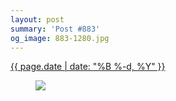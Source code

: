 ```yaml
---
layout: post
summary: 'Post #883'
og_image: 883-1280.jpg
---
```


<div class="post">
 <time>
  <a href="/883">
   {{ page.date | date: "%B %-d, %Y" }}
  </a>
 </time>
 <a href="/883">
  <figure data-taken="7/8/2019">
   <img sizes="(min-width: 700px) 50vw, calc(100vw - 2rem)" src="{{ site.assets_url }}/883-640.jpg" srcset="{{ site.assets_url }}/883-320.jpg 320w, {{ site.assets_url }}/883-640.jpg 640w, {{ site.assets_url }}/883-960.jpg 960w, {{ site.assets_url }}/883-1280.jpg 1280w"/>
  </figure>
 </a>
</div>
